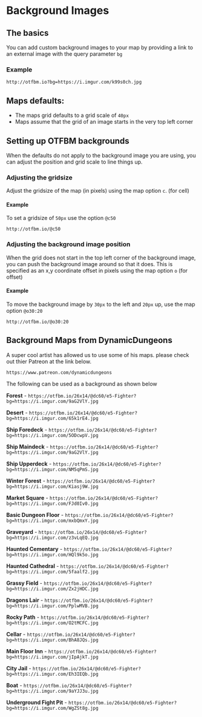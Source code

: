 # Background Images


## The basics

You can add custom background images to your map by providing a link to an external image with the query parameter `bg`

### Example

```
http://otfbm.io?bg=https://i.imgur.com/k99s0ch.jpg
```

## Maps defaults:

* The maps grid defaults to a grid scale of `40px`
* Maps assume that the grid of an image starts in the very top left corner

## Setting up OTFBM backgrounds

When the defaults do not apply to the background image you are using, you can adjust the position and grid scale to line things up.

### Adjusting the gridsize

Adjust the gridsize of the map (in pixels) using the map option `c`. (for cell)

#### Example 

To set a gridsize of `50px` use the option `@c50`

```
http://otfbm.io/@c50
```

### Adjusting the background image position

When the grid does not start in the top left corner of the background image, you can push the background image around so that it does. This is specified as an x,y coordinate offset in pixels using the map option `o` (for offset)

#### Example

To move the background image by `30px` to the left and `20px` up, use the map option `@o30:20`

```
http://otfbm.io/@o30:20
```

## Background Maps from DynamicDungeons
A super cool artist has allowed us to use some of his maps. please check out thier Patreon at the link below.
```
https://www.patreon.com/dynamicdungeons
```

The following can be used as a background as shown below

**Forest** - `https://otfbm.io/26x14/@dc60/e5-Fighter?bg=https://i.imgur.com/9aG2VlY.jpg`  

**Desert** - `https://otfbm.io/26x14/@dc60/e5-Fighter?bg=https://i.imgur.com/65k1rE4.jpg`  

**Ship Foredeck** - `https://otfbm.io/26x14/@dc60/e5-Fighter?bg=https://i.imgur.com/5ODcwpV.jpg`  

**Ship Maindeck** - `https://otfbm.io/26x14/@dc60/e5-Fighter?bg=https://i.imgur.com/9aG2VlY.jpg`  

**Ship Upperdeck** - `https://otfbm.io/26x14/@dc60/e5-Fighter?bg=https://i.imgur.com/NM5qPmS.jpg`  

**Winter Forest** - `https://otfbm.io/26x14/@dc60/e5-Fighter?bg=https://i.imgur.com/Kiasj9W.jpg`  

**Market Square** - `https://otfbm.io/26x14/@dc60/e5-Fighter?bg=https://i.imgur.com/FJd0Iv0.jpg`  

**Basic Dungeon Floor** - `https://otfbm.io/26x14/@dc60/e5-Fighter?bg=https://i.imgur.com/mxbQmxY.jpg`  

**Graveyard** - `https://otfbm.io/26x14/@dc60/e5-Fighter?bg=https://i.imgur.com/z3vLqEQ.jpg`  

**Haunted Cementary** - `https://otfbm.io/26x14/@dc60/e5-Fighter?bg=https://i.imgur.com/HQl9k5o.jpg`  

**Haunted Cathedral** - `https://otfbm.io/26x14/@dc60/e5-Fighter?bg=https://i.imgur.com/5faalf2.jpg`  

**Grassy Field** - `https://otfbm.io/26x14/@dc60/e5-Fighter?bg=https://i.imgur.com/Zx2jHDC.jpg`  

**Dragons Lair** - `https://otfbm.io/26x14/@dc60/e5-Fighter?bg=https://i.imgur.com/PplwMVB.jpg`  

**Rocky Path** - `https://otfbm.io/26x14/@dc60/e5-Fighter?bg=https://i.imgur.com/O2tMCFC.jpg`  

**Cellar** - `https://otfbm.io/26x14/@dc60/e5-Fighter?bg=https://i.imgur.com/BhA8JQs.jpg`  

**Main Floor Inn** - `https://otfbm.io/26x14/@dc60/e5-Fighter?bg=https://i.imgur.com/jIpAjkT.jpg`  

**City Jail** - `https://otfbm.io/26x14/@dc60/e5-Fighter?bg=https://i.imgur.com/Eh3IEQb.jpg`  

**Boat** - `https://otfbm.io/26x14/@dc60/e5-Fighter?bg=https://i.imgur.com/9aYJJ3u.jpg`  

**Underground Fight Pit** - `https://otfbm.io/26x14/@dc60/e5-Fighter?bg=https://i.imgur.com/WgZSt8g.jpg`  